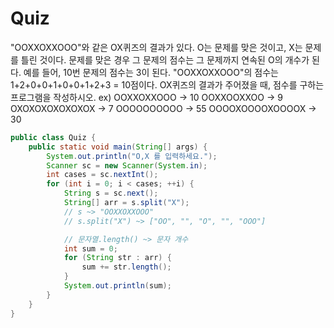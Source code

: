 # Quiz

"OOXXOXXOOO"와 같은 OX퀴즈의 결과가 있다. O는 문제를 맞은 것이고, X는 문제를 틀린 것이다. 문제를 맞은 경우 그 문제의 점수는 그 문제까지 연속된 O의 개수가 된다. 예를 들어, 10번 문제의 점수는 3이 된다.
"OOXXOXXOOO"의 점수는 1+2+0+0+1+0+0+1+2+3 = 10점이다.
OX퀴즈의 결과가 주어졌을 때, 점수를 구하는 프로그램을 작성하시오.
ex)
OOXXOXXOOO				->	10
OOXXOOXXOO				->	9
OXOXOXOXOXOXOX			->	7
OOOOOOOOOO				->	55
OOOOXOOOOXOOOOX			->	30

```java
public class Quiz {
	public static void main(String[] args) {
		System.out.println("O,X 를 입력하세요.");
		Scanner sc = new Scanner(System.in);
		int cases = sc.nextInt();
		for (int i = 0; i < cases; ++i) {
			String s = sc.next();
			String[] arr = s.split("X");
			// s ~> "OOXXOXXOOO"
			// s.split("X") ~> ["OO", "", "O", "", "OOO"]

			// 문자열.length() ~> 문자 개수
			int sum = 0;
			for (String str : arr) {
				sum += str.length();
			}
			System.out.println(sum);
		}
	}
}
```

